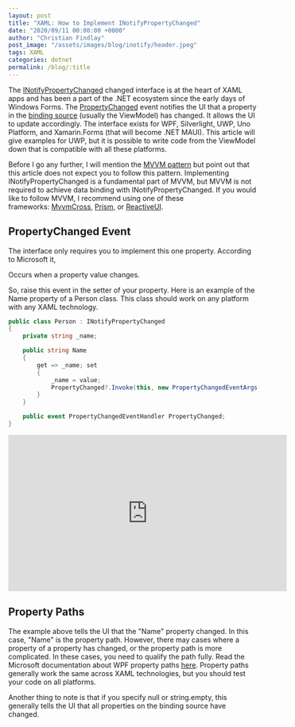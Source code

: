 ```yaml
---
layout: post
title: "XAML: How to Implement INotifyPropertyChanged"
date: "2020/09/11 00:00:00 +0000"
author: "Christian Findlay"
post_image: "/assets/images/blog/inotify/header.jpeg"
tags: XAML
categories: dotnet
permalink: /blog/:title
---
```


The [INotifyPropertyChanged](https://docs.microsoft.com/en-us/dotnet/api/system.componentmodel.inotifypropertychanged?view=netcore-3.1) changed interface is at the heart of XAML apps and has been a part of the .NET ecosystem since the early days of Windows Forms. The [PropertyChanged](https://docs.microsoft.com/en-us/dotnet/api/system.componentmodel.inotifypropertychanged.propertychanged?view=netcore-3.1) event notifies the UI that a property in the [binding source](https://docs.microsoft.com/en-us/windows/uwp/data-binding/data-binding-in-depth#binding-source) (usually the ViewModel) has changed. It allows the UI to update accordingly. The interface exists for WPF, Silverlight, UWP, Uno Platform, and Xamarin.Forms (that will become .NET MAUI). This article will give examples for UWP, but it is possible to write code from the ViewModel down that is compatible with all these platforms.

Before I go any further, I will mention the [MVVM pattern](https://docs.microsoft.com/en-us/archive/msdn-magazine/2009/february/patterns-wpf-apps-with-the-model-view-viewmodel-design-pattern) but point out that this article does not expect you to follow this pattern. Implementing INotifyPropertyChanged is a fundamental part of MVVM, but MVVM is not required to achieve data binding with INotifyPropertyChanged. If you would like to follow MVVM, I recommend using one of these frameworks: [MvvmCross](https://www.mvvmcross.com/), [Prism](https://prismlibrary.com/), or [ReactiveUI](https://www.reactiveui.net/). 

PropertyChanged Event
---------------------

The interface only requires you to implement this one property. According to Microsoft it,

Occurs when a property value changes.

So, raise this event in the setter of your property. Here is an example of the Name property of a Person class. This class should work on any platform with any XAML technology.

```csharp
public class Person : INotifyPropertyChanged
{
    private string _name;

    public string Name
    {
        get => _name; set
        {
            _name = value;
            PropertyChanged?.Invoke(this, new PropertyChangedEventArgs(nameof(Name)));
        }
    }

    public event PropertyChangedEventHandler PropertyChanged;
}
```

<iframe width="560" height="315" src="https://www.youtube.com/embed/gQykzOhMwvY" title="How To Implement INotifyPropertyChanged" frameborder="0" allow="accelerometer; autoplay; clipboard-write; encrypted-media; gyroscope; picture-in-picture; web-share" allowfullscreen></iframe>
    
    

Property Paths
--------------

The example above tells the UI that the "Name" property changed. In this case, "Name" is the property path. However, there may cases where a property of a property has changed, or the property path is more complicated. In these cases, you need to qualify the path fully. Read the Microsoft documentation about WPF property paths [here](https://docs.microsoft.com/en-in/dotnet/desktop/wpf/advanced/propertypath-xaml-syntax?view=netframeworkdesktop-4.8). Property paths generally work the same across XAML technologies, but you should test your code on all platforms.

Another thing to note is that if you specify null or string.empty, this generally tells the UI that all properties on the binding source have changed. 